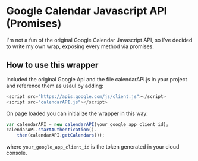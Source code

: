 
# Google Calendar Javascript API (Promises)

I'm not a fun of the original Google Calendar Javascript API, so I've decided to write my own wrap, exposing every method via promises.

## How to use this wrapper

Included the original Google Api and the file calendarAPI.js in your project and reference them as usaul by adding: 

```js
<script src="https://apis.google.com/js/client.js"></script>
<script src="calendarAPI.js"></script>
```

On page loaded you can initialize the wrapper in this way:

```js
var calendarAPI = new calendarAPI(your_google_app_client_id);
calendarAPI.startAuthentication().
	then(calendarAPI.getCalendars());
```

where `your_google_app_client_id` is the token generated in your cloud console.